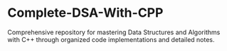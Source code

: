 # Complete-DSA-With-CPP
Comprehensive repository for mastering Data Structures and Algorithms with C++ through organized code implementations and detailed notes.
